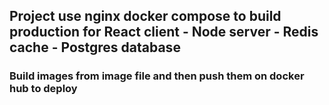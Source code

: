 ## Project use nginx docker compose to build production for React client - Node server - Redis cache - Postgres database
### Build images from image file and then push them on docker hub to deploy